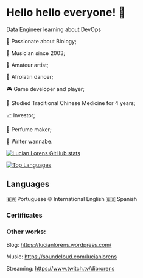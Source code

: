 # Hello hello everyone! 👋

Data Engineer learning about DevOps

🌱 Passionate about Biology;

🎹 Musician since 2003;

🎨 Amateur artist;

🕺 Afrolatin dancer;

🎮 Game developer and player;

🌿 Studied Traditional Chinese Medicine for 4 years;

📈 Investor;

🧪 Perfume maker;

📝 Writer wannabe.

[![Lucian Lorens GitHub stats](https://github-readme-stats.vercel.app/api?username=lucianlorens&count_private=true&show_icons=true&hide=stars,contribs&include_all_commits=true)](https://github.com/anuraghazra/github-readme-stats)


[![Top Languages](https://github-readme-stats.vercel.app/api/top-langs/?username=lucianlorens&layout=compact&langs_count=10)](https://github.com/anuraghazra/github-readme-stats)


## Languages
🇧🇷 Portuguese
🌐 International English
🇪🇸 Spanish


### Certificates


### Other works:
Blog:
https://lucianlorens.wordpress.com/

Music:
https://soundcloud.com/lucianlorens

Streaming:
https://www.twitch.tv/dibrorens
